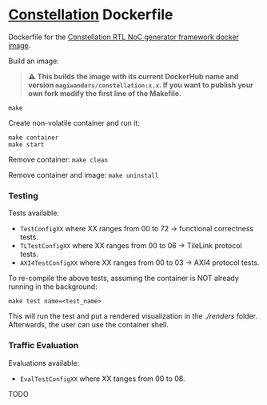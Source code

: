 # [Constellation](https://constellation.readthedocs.io/en/latest/index.html) Dockerfile
Dockerfile for the [Constellation RTL NoC generator framework docker image](https://hub.docker.com/r/magiwanders/constellation). 

Build an image:

> :warning: **This builds the image with its current DockerHub name and version `magiwanders/constellation:x.x`. If you want to publish your own fork modify the first line of the Makefile.**

```
make 
```

Create non-volatile container and run it:

```
make container
make start
```

Remove container:
```make clean```

Remove container and image:
```make uninstall```

### Testing
Tests available:
- ```TestConfigXX``` where XX ranges from 00 to 72 -> functional correctness tests.
- ```TLTestConfigXX``` where XX ranges from 00 to 06 -> TileLink protocol tests.
- ```AXI4TestConfigXX``` where XX ranges from 00 to 03 -> AXI4 protocol tests.

To re-compile the above tests, assuming the container is NOT already running in the background:

```
make test name=<test_name>
```

This will run the test and put a rendered visualization in the *./renders* folder. Afterwards, the user can use the container shell.

### Traffic Evaluation
Evaluations available:
- ```EvalTestConfigXX``` where XX tanges from 00 to 08.

TODO
